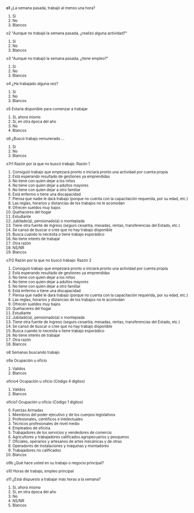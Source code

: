 <font size="0.5">

**o1**	¿La semana pasada, trabajó al menos una hora?

1. Sí
2. No
3. Blancos

o2	"Aunque no trabajó la semana pasada, ¿realizó alguna actividad?"

1. Sí
2. No
3. Blancos

o3	"Aunque no trabajó la semana pasada, ¿tiene empleo?"

1. Sí
2. No
3. Blancos

o4	¿Ha trabajado alguna vez?

1. Sí
2. No
3. Blancos

o5	Estaría disponible para comenzar a trabajar

1. Sí, ahora mismo
2. Sí, en otra época del año
3. No
4. Blancos

o6	¿Buscó trabajo remunerado …

1. Sí
2. No
3. Blancos

o7r1	Razón por la que no buscó trabajo: Razón 1

1. Consiguió trabajo que empezará pronto o iniciará pronto una actividad por cuenta propia
2. Está esperando resultado de gestiones ya emprendidas
3. No tiene con quien dejar a los niños
4. No tiene con quien dejar a adultos mayores
5. No tiene con quien dejar a otro familiar
6. Está enfermo o tiene una discapacidad
7. Piensa que nadie le dará trabajo (porque no cuenta con la capacitación requerida, por su edad, etc.)
8. Las reglas, horarios y distancias de los trabajos no le acomodan
9. Ofrecen sueldos muy bajos
10. Quehaceres del hogar
11. Estudiante
12. Jubilado(a), pensionado(a) o montepiada
13. Tiene otra fuente de ingreso (seguro cesantía, mesadas, rentas, transferencias del Estado, etc.)
14. Se cansó de buscar o cree que no hay trabajo disponible
15. Busca cuando lo necesita o tiene trabajo esporádico
16. No tiene interés de trabajar
17. Otra razón
99. NS/NR
18. Blancos

o7r2	Razón por la que no buscó trabajo: Razón 2

1. Consiguió trabajo que empezará pronto o iniciará pronto una actividad por cuenta propia
2. Está esperando resultado de gestiones ya emprendidas
3. No tiene con quien dejar a los niños
4. No tiene con quien dejar a adultos mayores
5. No tiene con quien dejar a otro familiar
6. Está enfermo o tiene una discapacidad
7. Piensa que nadie le dará trabajo (porque no cuenta con la capacitación requerida, por su edad, etc.)
8. Las reglas, horarios y distancias de los trabajos no le acomodan
9. Ofrecen sueldos muy bajos
10. Quehaceres del hogar
11. Estudiante
12. Jubilado(a), pensionado(a) o montepiada
13. Tiene otra fuente de ingreso (seguro cesantía, mesadas, rentas, transferencias del Estado, etc.)
14. Se cansó de buscar o cree que no hay trabajo disponible
15. Busca cuando lo necesita o tiene trabajo esporádico
16. No tiene interés de trabajar
17. Otra razón
18. Blancos

o8	Semanas buscando trabajo

o9a	Ocupación u oficio

1. Validos
2. Blancos

oficio4	Ocupación u oficio (Código 4 dígitos)

1. Validos
2. Blancos

oficio1	Ocupación u oficio (Código 1 dígitos)

0. Fuerzas Armadas
1. Miembros del poder ejecutivo y de los cuerpos legislativos
2. Profesionales, científicos e intelectuales
3. Tecnicos profesionales de nivel medio
4. Empleados de oficina
5. Trabajadores de los servicios y vendedores de comercio
6. Agricultores y trabajadores calificados agropecuarios y pesqueros
7. Oficiales, operarios y artesanos de artes mecánicas y de otras
8. Operadores de instalaciones y máquinas y montadores
9. Trabajadores no calificados
10. Blancos

o9b	¿Qué hace usted en su trabajo o negocio principal?

o10	Horas de trabajo, empleo principal

o11	¿Está dispuesto a trabajar más horas a la semana?

1. Sí, ahora mismo
2. Sí, en otra época del año
3. No
9. NS/NR
4. Blancos

</font>
